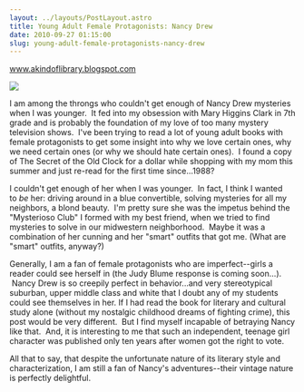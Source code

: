 ```yaml
---
layout: ../layouts/PostLayout.astro
title: Young Adult Female Protagonists: Nancy Drew
date: 2010-09-27 01:15:00
slug: young-adult-female-protagonists-nancy-drew
---
```


www.akindoflibrary.blogspot.com  
  

[![](http://farm1.static.flickr.com/62/226176976_017a6c3c69.jpg)](http://farm1.static.flickr.com/62/226176976_017a6c3c69.jpg)

  
  
  
  
  
  
  
  
  
  
  
  
  
  
I am among the throngs who couldn't get enough of Nancy Drew mysteries when I was younger.  It fed into my obsession with Mary Higgins Clark in 7th grade and is probably the foundation of my love of too many mystery television shows.  I've been trying to read a lot of young adult books with female protagonists to get some insight into why we love certain ones, why we need certain ones (or why we should hate certain ones).  I found a copy of The Secret of the Old Clock for a dollar while shopping with my mom this summer and just re-read for the first time since...1988?  
  
I couldn't get enough of her when I was younger.  In fact, I think I wanted to _be_ her: driving around in a blue convertible, solving mysteries for all my neighbors, a blond beauty.  I'm pretty sure she was the impetus behind the "Mysterioso Club" I formed with my best friend, when we tried to find mysteries to solve in our midwestern neighborhood.  Maybe it was a combination of her cunning and her "smart" outfits that got me. (What are "smart" outfits, anyway?)  
  
Generally, I am a fan of female protagonists who are imperfect--girls a reader could see herself in (the Judy Blume response is coming soon...).  Nancy Drew is so creepily perfect in behavior...and very stereotypical suburban, upper middle class and white that I doubt any of my students could see themselves in her. If I had read the book for literary and cultural study alone (without my nostalgic childhood dreams of fighting crime), this post would be very different.  But I find myself incapable of betraying Nancy like that.  And, it is interesting to me that such an independent, teenage girl character was published only ten years after women got the right to vote.  
  
All that to say, that despite the unfortunate nature of its literary style and characterization, I am still a fan of Nancy's adventures--their vintage nature is perfectly delightful.